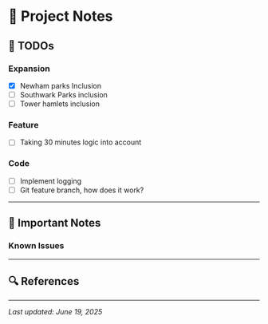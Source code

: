 # 📝 Project Notes

## 🚧 TODOs

### Expansion
- [x] Newham parks Inclusion
- [ ] Southwark Parks inclusion
- [ ] Tower hamlets inclusion

### Feature
- [ ] Taking 30 minutes logic into account

### Code
- [ ] Implement logging
- [ ] Git feature branch, how does it work?

---

## 📌 Important Notes

### Known Issues
---

## 🔍 References

---

_Last updated: June 19, 2025_